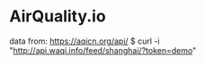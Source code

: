# AirQuality.io

data from: https://aqicn.org/api/
 $ curl -i "http://api.waqi.info/feed/shanghai/?token=demo"
